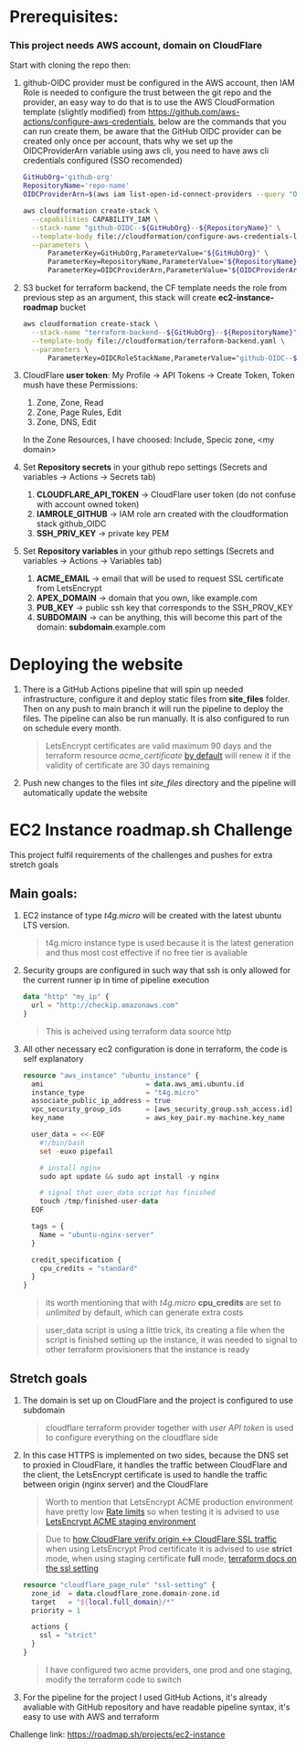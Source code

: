 # Prerequisites:

### This project needs AWS account, domain on CloudFlare

Start with cloning the repo then:

1. github-OIDC provider must be configured in the AWS account, then IAM Role is needed to configure the trust between the git repo and the provider, an easy way to do that is to use the AWS CloudFormation template (slightly modified) from https://github.com/aws-actions/configure-aws-credentials, below are the commands that you can run create them, be aware that the GitHub OIDC provider can be created only once per account, thats why we set up the OIDCProviderArn variable using aws cli, you need to have aws cli credentials configured (SSO recomended)
    ```sh
    GitHubOrg='github-org'
    RepositoryName='repo-name'
    OIDCProviderArn=$(aws iam list-open-id-connect-providers --query "OpenIDConnectProviderList[?ends_with(Arn, 'token.actions.githubusercontent.com')].Arn" --output text)

    aws cloudformation create-stack \
      --capabilities CAPABILITY_IAM \
      --stack-name "github-OIDC--${GitHubOrg}--${RepositoryName}" \
      --template-body file://cloudformation/configure-aws-credentials-latest.yml \
      --parameters \
          ParameterKey=GitHubOrg,ParameterValue="${GitHubOrg}" \
          ParameterKey=RepositoryName,ParameterValue="${RepositoryName}" \
          ParameterKey=OIDCProviderArn,ParameterValue="${OIDCProviderArn}"
    ```
2. S3 bucket for terraform backend, the CF template needs the role from previous step as an argument, this stack will create **ec2-instance-roadmap** bucket
    ```sh
    aws cloudformation create-stack \
      --stack-name "terraform-backend--${GitHubOrg}--${RepositoryName}" \
      --template-body file://cloudformation/terraform-backend.yaml \
      --parameters \
          ParameterKey=OIDCRoleStackName,ParameterValue="github-OIDC--${GitHubOrg}--${RepositoryName}"
    ```
3. CloudFlare **user token**: My Profile -> API Tokens -> Create Token, Token mush have these Permissions:
    1. Zone, Zone, Read
    2. Zone, Page Rules, Edit
    3. Zone, DNS, Edit
  
    In the Zone Resources, I have choosed: Include, Specic zone, \<my domain\>

4. Set **Repository secrets** in your github repo settings (Secrets and variables -> Actions -> Secrets tab)
    1. **CLOUDFLARE_API_TOKEN** -> CloudFlare user token (do not confuse with account owned token)
    2. **IAMROLE_GITHUB** -> IAM role arn created with the cloudformation stack github_OIDC
    3. **SSH_PRIV_KEY** -> private key PEM
5. Set **Repository variables** in your github repo settings (Secrets and variables -> Actions -> Variables tab)
    1. **ACME_EMAIL** -> email that will be used to request SSL certificate from LetsEncrypt
    2. **APEX_DOMAIN** -> domain that you own, like example.com
    3. **PUB_KEY** -> public ssh key that corresponds to the SSH_PROV_KEY
    4. **SUBDOMAIN** -> can be anything, this will become this part of the domain: **subdomain**.example.com

# Deploying the website
1. There is a GitHub Actions pipeline that will spin up needed infrastructure, configure it and deploy static files from **site_files** folder. Then on any push to main branch it will run the pipeline to deploy the files. The pipeline can also be run manually. It is also configured to run on schedule every month. 

    > LetsEncrypt certificates are valid maximum 90 days and the terraform resource *acme_certificate* [by default](https://registry.terraform.io/providers/vancluever/acme/latest/docs/resources/certificate#min_days_remaining-1) will renew it if the validity of certificate are 30 days remaining
2. Push new changes to the files int *site_files* directory and the pipeline will automatically update the website


# EC2 Instance roadmap.sh Challenge
This project fulfil requirements of the challenges and pushes for extra stretch goals
## Main goals:
1. EC2 instance of type *t4g.micro* will be created with the latest ubuntu LTS version. 
    > t4g.micro instance type is used because it is the latest generation and thus most cost effective if no free tier is avaliable
2. Security groups are configured in such way that ssh is only allowed for the current runner ip in time of pipeline execution
    ```tf
    data "http" "my_ip" {
      url = "http://checkip.amazonaws.com"
    }
    ```
    > This is acheived using terraform data source http

3. All other necessary ec2 configuration is done in terraform, the code is self explanatory
    ```tf
    resource "aws_instance" "ubuntu_instance" {
      ami                         = data.aws_ami.ubuntu.id
      instance_type               = "t4g.micro"
      associate_public_ip_address = true
      vpc_security_group_ids      = [aws_security_group.ssh_access.id]
      key_name                    = aws_key_pair.my-machine.key_name
    
      user_data = <<-EOF
        #!/bin/bash
        set -euxo pipefail
    
        # install nginx
        sudo apt update && sudo apt install -y nginx
    
        # signal that user_data script has finished
        touch /tmp/finished-user-data
      EOF
    
      tags = {
        Name = "ubuntu-nginx-server"
      }
    
      credit_specification {
        cpu_credits = "standard"
      }
    }
    ```
    > its worth mentioning that with *t4g.micro* **cpu_credits** are set to *unlimited* by default, which can generate extra costs

    > user_data script is using a little trick, its creating a file when the script is finished setting up the instance, it was needed to signal to other terraform provisioners that the instance is ready 
## Stretch goals
1. The domain is set up on CloudFlare and the project is configured to use subdomain
    > cloudflare terraform provider together with *user API token* is used to configure everything on the cloudflare side
2. In this case HTTPS is implemented on two sides, because the DNS set to proxied in CloudFlare, it handles the traffic between CloudFlare and the client, the LetsEncrypt certificate is used to handle the traffic between origin (nginx server) and the CloudFlare
    > Worth to mention that LetsEncrypt ACME production environment have pretty low [Rate limits](https://letsencrypt.org/docs/rate-limits/#certificate-issuance-limits) so when testing it is advised to use [LetsEncrypt ACME staging environment](https://letsencrypt.org/docs/staging-environment/)

    > Due to [how CloudFlare verify origin <-> CloudFlare SSL traffic](https://developers.cloudflare.com/ssl/origin-configuration/ssl-modes/) when using LetsEncrypt Prod certificate it is advised to use **strict** mode, when using staging certificate **full** mode, [terraform docs on the ssl setting](https://registry.terraform.io/providers/cloudflare/cloudflare/latest/docs/resources/page_rule#ssl-1)
    ```tf
    resource "cloudflare_page_rule" "ssl-setting" {
      zone_id  = data.cloudflare_zone.domain-zone.id
      target   = "${local.full_domain}/*"
      priority = 1
    
      actions {
        ssl = "strict"
      }
    }
    ```
    > I have configured two acme providers, one prod and one staging, modify the terraform code to switch
3. For the pipeline for the project I used GitHub Actions, it's already avaliable with GitHub repository and have readable pipeline syntax, it's easy to use with AWS and terraform

Challenge link: https://roadmap.sh/projects/ec2-instance